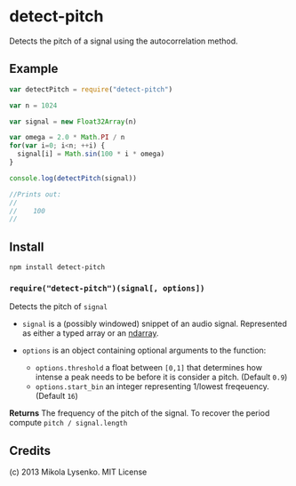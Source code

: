 detect-pitch
============
Detects the pitch of a signal using the autocorrelation method.

## Example

```javascript
var detectPitch = require("detect-pitch")

var n = 1024

var signal = new Float32Array(n)

var omega = 2.0 * Math.PI / n
for(var i=0; i<n; ++i) {
  signal[i] = Math.sin(100 * i * omega)
}

console.log(detectPitch(signal))

//Prints out:
//
//    100
//
```

## Install

    npm install detect-pitch

### `require("detect-pitch")(signal[, options])`
Detects the pitch of `signal`

* `signal` is a (possibly windowed) snippet of an audio signal.  Represented as either a typed array or an [ndarray](https://github.com/mikolalysenko/ndarray).
* `options` is an object containing optional arguments to the function:

    + `options.threshold` a float between `[0,1]` that determines how intense a peak needs to be before it is consider a pitch. (Default `0.9`)
    + `options.start_bin` an integer representing 1/lowest freqeuency.  (Default `16`)
    
**Returns** The frequency of the pitch of the signal.  To recover the period compute `pitch / signal.length`

## Credits
(c) 2013 Mikola Lysenko. MIT License